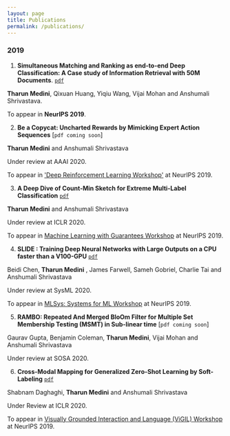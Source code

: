 ```yaml
---
layout: page
title: Publications
permalink: /publications/
---
```


### 2019

1. __Simultaneous Matching and Ranking as end-to-end Deep Classification: A Case study of Information Retrieval with 50M Documents__. [`pdf`](https://arxiv.org/pdf/1810.04254.pdf)

__Tharun Medini__, Qixuan Huang, Yiqiu Wang, Vijai Mohan and Anshumali Shrivastava.

To appear in __NeurIPS 2019__.

2. __Be a Copycat: Uncharted Rewards by Mimicking Expert Action Sequences__ [`pdf coming soon`]

__Tharun Medini__ and Anshumali Shrivastava

Under review at AAAI 2020.

To appear in ['Deep Reinforcement Learning Workshop'](https://sites.google.com/view/deep-rl-workshop-neurips-2019/home) at NeurIPS 2019. 

3. __A Deep Dive of Count-Min Sketch for Extreme Multi-Label Classification__ [`pdf`](https://openreview.net/pdf?id=S1evKR4KvB)

__Tharun Medini__ and Anshumali Shrivastava

Under review at ICLR 2020.

To appear in [Machine Learning with Guarantees Workshop](https://sites.google.com/view/mlwithguarantees) at NeurIPS 2019.

4. __SLIDE : Training Deep Neural Networks with Large Outputs on a CPU faster than a V100-GPU__ [`pdf`](https://arxiv.org/pdf/1903.03129.pdf)

Beidi Chen, __Tharun Medini__ , James Farwell, Sameh Gobriel, Charlie Tai and Anshumali Shrivastava

Under review at SysML 2020.

To appear in [MLSys: Systems for ML Workshop](http://learningsys.org/neurips19/) at NeurIPS 2019.

5. __RAMBO: Repeated And Merged BloOm Filter for Multiple Set Membership Testing (MSMT) in Sub-linear time__ [`pdf coming soon`]

Gaurav Gupta, Benjamin Coleman, __Tharun Medini__, Vijai Mohan and Anshumali Shrivastava

Under review at SOSA 2020.

6. __Cross-Modal Mapping for Generalized Zero-Shot Learning by Soft-Labeling__ [`pdf`](https://openreview.net/pdf?id=B1lmSeHKwB)

Shabnam Daghaghi, __Tharun Medini__ and Anshumali Shrivastava

Under Review at ICLR 2020.

To appear in [Visually Grounded Interaction and Language (ViGIL) Workshop](https://vigilworkshop.github.io/) at NeurIPS 2019.
